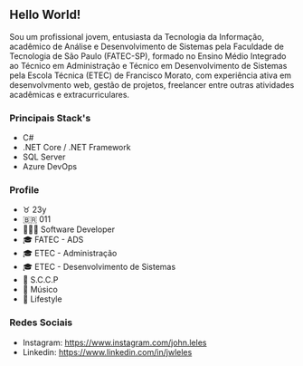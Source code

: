 ## Hello World!

Sou um profissional jovem, entusiasta da Tecnologia da Informação, acadêmico de Análise e Desenvolvimento de Sistemas pela Faculdade de Tecnologia de São Paulo (FATEC-SP), formado no Ensino Médio Integrado ao Técnico em Administração e Técnico em Desenvolvimento de Sistemas pela Escola Técnica (ETEC) de Francisco Morato, com experiência ativa em desenvolvmento web, gestão de projetos, freelancer entre outras atividades acadêmicas e extracurriculares.

### Principais Stack's

- C#
- .NET Core / .NET Framework
- SQL Server
- Azure DevOps

### Profile

- ♉️ 23y
- 🇧🇷 011
- 👨🏻‍💻 Software Developer
- 🎓 FATEC - ADS
- 🎓 ETEC - Administração
- 🎓 ETEC - Desenvolvimento de Sistemas
- 🦅 S.C.C.P
- 🎸 Músico
- 🍃 Lifestyle
  
### Redes Sociais
- Instagram: https://www.instagram.com/john.leles
- Linkedin: https://www.linkedin.com/in/jwleles

